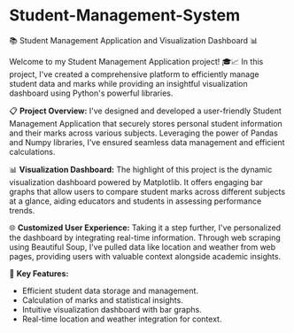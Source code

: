 # Student-Management-System

📚 Student Management Application and Visualization Dashboard 📊

Welcome to my Student Management Application project! 🎓📈 In this project, I've created a comprehensive platform to efficiently manage student data and marks while providing an insightful visualization dashboard using Python's powerful libraries.

📋 **Project Overview:**
I've designed and developed a user-friendly Student Management Application that securely stores personal student information and their marks across various subjects. Leveraging the power of Pandas and Numpy libraries, I've ensured seamless data management and efficient calculations.

📊 **Visualization Dashboard:**
The highlight of this project is the dynamic visualization dashboard powered by Matplotlib. It offers engaging bar graphs that allow users to compare student marks across different subjects at a glance, aiding educators and students in assessing performance trends.

🌐 **Customized User Experience:**
Taking it a step further, I've personalized the dashboard by integrating real-time information. Through web scraping using Beautiful Soup, I've pulled data like location and weather from web pages, providing users with valuable context alongside academic insights.

🚀 **Key Features:**
- Efficient student data storage and management.
- Calculation of marks and statistical insights.
- Intuitive visualization dashboard with bar graphs.
- Real-time location and weather integration for context.

